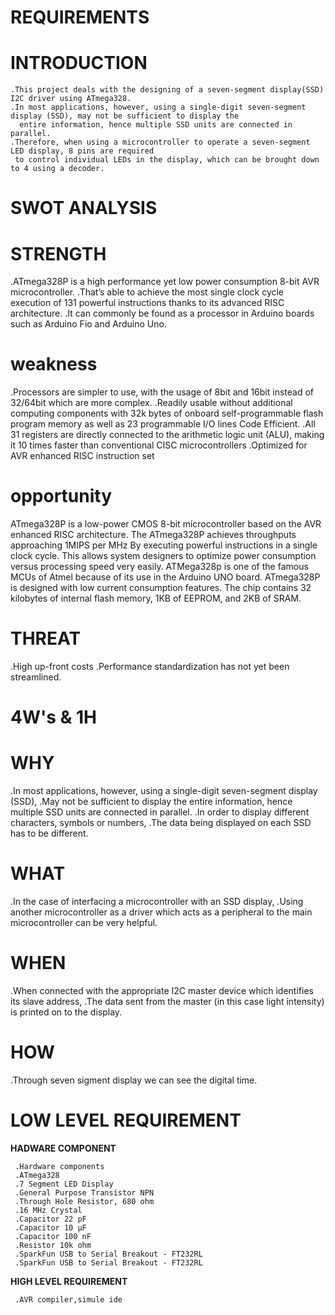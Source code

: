 # **REQUIREMENTS**

# **INTRODUCTION**

    .This project deals with the designing of a seven-segment display(SSD) I2C driver using ATmega328.
    .In most applications, however, using a single-digit seven-segment display (SSD), may not be sufficient to display the
      entire information, hence multiple SSD units are connected in parallel.
    .Therefore, when using a microcontroller to operate a seven-segment LED display, 8 pins are required 
     to control individual LEDs in the display, which can be brought down to 4 using a decoder.
     
     
# **SWOT ANALYSIS**

#  **STRENGTH**
 
   .ATmega328P is a high performance yet low power consumption 8-bit AVR microcontroller.
   .That’s able to achieve the most single clock cycle execution of 131 powerful instructions
    thanks to its advanced RISC architecture.
   .It can commonly be found as a processor in Arduino boards such as Arduino Fio and Arduino Uno.
   
 # **weakness**

   .Processors are simpler to use, with the usage of 8bit and 16bit instead of 32/64bit which are more complex.
   .Readily usable without additional computing components with 32k bytes of onboard self-programmable flash program memory
    as well as 23 programmable I/O lines Code Efficient.
   .All 31 registers are directly connected to the arithmetic logic unit (ALU), making it 10 times faster than conventional CISC microcontrollers
   .Optimized for AVR enhanced RISC instruction set
   
  # **opportunity**

  ATmega328P is a low-power CMOS 8-bit microcontroller based on the AVR enhanced RISC architecture. The ATmega328P achieves throughputs approaching 1MIPS per MHz By executing     powerful instructions in a single clock cycle. This allows system designers to optimize power consumption versus processing speed very easily. ATMega328p is one of the famous   MCUs of Atmel because of its use in the Arduino UNO board. ATmega328P is designed with low current consumption features. The chip contains 32 kilobytes of internal flash         memory, 1KB of EEPROM, and 2KB of SRAM.

 # **THREAT**
 
  .High up-front costs
  .Performance standardization has not yet been streamlined.
  
# **4W's & 1H**

  # **WHY**
   
   .In most applications, however, using a single-digit seven-segment display (SSD),
   .May not be sufficient to display the entire information, hence multiple SSD units are connected in parallel.
   .In order to display different characters, symbols or numbers,
   .The data being displayed on each SSD has to be different.
   
   # **WHAT**
   
   .In the case of interfacing a microcontroller with an SSD display,
   .Using another microcontroller as a driver which acts as a peripheral to the main microcontroller can be very helpful.
   
   # **WHEN**
  
   .When connected with the appropriate I2C master device which identifies its slave address,
   .The data sent from the master (in this case light intensity) is printed on to the display.
   
   # **HOW**
  
   .Through seven sigment display we can see the digital time.
   
  # **LOW LEVEL REQUIREMENT**
  
   **HADWARE COMPONENT**
   
     .Hardware components
     .ATmega328
     .7 Segment LED Display
     .General Purpose Transistor NPN
     .Through Hole Resistor, 680 ohm
     .16 MHz Crystal
     .Capacitor 22 pF
     .Capacitor 10 µF
     .Capacitor 100 nF
     .Resistor 10k ohm
     .SparkFun USB to Serial Breakout - FT232RL
     .SparkFun USB to Serial Breakout - FT232RL
     
   **HIGH LEVEL REQUIREMENT**
   
     .AVR compiler,simule ide
